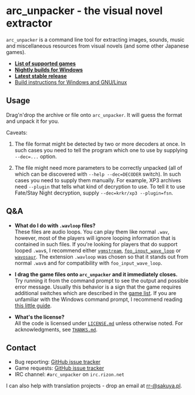 arc\_unpacker - the visual novel extractor
==========================================

`arc_unpacker` is a command line tool for extracting images, sounds, music and
miscellaneous resources from visual novels (and some other Japanese games).

- [**List of supported
  games**](https://rawgit.com/vn-tools/arc_unpacker/master/GAMELIST.htm)
- [**Nightly builds for Windows**](http://tmp.sakuya.pl/au/)
- [**Latest stable
  release**](https://github.com/vn-tools/arc_unpacker/releases)
- [Build instructions for Windows and
  GNU/Linux](https://github.com/vn-tools/arc_unpacker/blob/master/BUILD.md)

## Usage

Drag'n'drop the archive or file onto `arc_unpacker`. It will guess the format
and unpack it for you.

Caveats:

1. The file format might be detected by two or more decoders at once. In such
   cases you need to tell the program which one to use by supplying `--dec=...`
   option.

2. The file might need more parameters to be correctly unpacked (all of which
   can be discovered with `--help --dec=DECODER` switch). In such cases you
   need to supply them manually. For example, XP3 archives need `--plugin` that
   tells what kind of decryption to use. To tell it to use Fate/Stay Night
   decryption, supply `--dec=krkr/xp3 --plugin=fsn`.

## Q&A

- **What do I do with `.wavloop` files?**  
  These files are audio loops. You can play them like normal `.wav`,
  however, most of the players will ignore looping information that is
  contained in such files. If you're looking for players that do support looped
  `.wav`s, I recommend either
  [`vgmstream`](https://github.com/kode54/vgmstream/),
  [`foo_input_wave_loop`](http://www.slemanique.com/software/foo_input_wave_loop.html)
  or [`wavosaur`](http://www.wavosaur.com/). The extension `.wavloop` was
  chosen so that it stands out from normal `.wav`s and for compatibility with
  `foo_input_wave_loop`.

- **I drag the game files onto `arc_unpacker` and it immediately closes.**  
  Try running it from the command prompt to see the output and possible error
  message. Usually this behavior is a sign that the game requires additional
  switches which are described in the [game
  list](https://rawgit.com/vn-tools/arc_unpacker/master/GAMELIST.htm). If you
  are unfamiliar with the Windows command prompt, I recommend reading [this
  little
  guide](http://www.codejacked.com/a-beginners-guide-to-the-command-prompt/).

- **What's the license?**  
  All the code is licensed under
  [`LICENSE.md`](https://github.com/vn-tools/arc_unpacker/blob/master/LICENSE.md)
  unless otherwise noted. For acknowledgments, see
  [`THANKS.md`](https://github.com/vn-tools/arc_unpacker/blob/master/THANKS.md).

## Contact

- Bug reporting: [GitHub issue
  tracker](https://github.com/vn-tools/arc_unpacker/issues)
- Game requests: [GitHub issue
  tracker](https://github.com/vn-tools/arc_unpacker/issues)
- IRC channel: `#arc_unpacker` on `irc.rizon.net`

I can also help with translation projects - drop an email at rr-@sakuya.pl.
